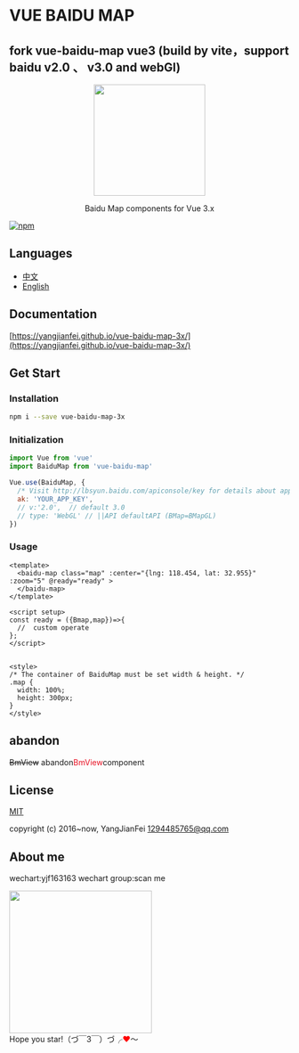 # VUE BAIDU MAP

## fork vue-baidu-map  vue3 (build by vite，support baidu v2.0 、 v3.0 and webGl)

<p align="center">
  <img src="https://yangjianfei.github.io/vue-baidu-map-3x/favicon.png" width="200px">
</p>
<p align="center">Baidu Map components for Vue 3.x</p>

[![npm](https://img.shields.io/npm/v/vue-baidu-map-3x.svg)]()

## Languages

- [中文](https://github.com/YangJianFei/vue-baidu-map-3x/blob/main/README.md)
- [English](https://github.com/YangJianFei/vue-baidu-map-3x/blob/main/README.en.md)

## Documentation

[https://yangjianfei.github.io/vue-baidu-map-3x/](https://yangjianfei.github.io/vue-baidu-map-3x/)

## Get Start

### Installation

```bash
npm i --save vue-baidu-map-3x
```

### Initialization

```javascript
import Vue from 'vue'
import BaiduMap from 'vue-baidu-map'

Vue.use(BaiduMap, {
  /* Visit http://lbsyun.baidu.com/apiconsole/key for details about app key. */
  ak: 'YOUR_APP_KEY',
  // v:'2.0',  // default 3.0
  // type: 'WebGL' // ||API defaultAPI (BMap=BMapGL)
})
```

### Usage

```vue
<template>
  <baidu-map class="map" :center="{lng: 118.454, lat: 32.955}" :zoom="5" @ready="ready" >
  </baidu-map>
</template>

<script setup>
const ready = ({Bmap,map})=>{
  //  custom operate
};
</script>


<style>
/* The container of BaiduMap must be set width & height. */
.map {
  width: 100%;
  height: 300px;
}
</style>
```

## abandon
~~BmView~~
abandon<font color="#e81224">BmView</font>component

## License

[MIT ](https://opensource.org/licenses/MIT)

copyright (c) 2016~now, YangJianFei <1294485765@qq.com>


## About me

wechart:yjf163163  wechart group:scan me
<div>
  <img src="https://yangjianfei.github.io/vue-baidu-map-3x/heifahaizei.png" width="256px">
</div>
Hope you star!（づ￣3￣）づ╭<span style="color:red;">❤</span>～
